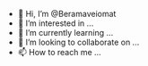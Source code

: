 - 👋 Hi, I’m @Beramaveiomat
- 👀 I’m interested in ...
- 🌱 I’m currently learning ...
- 💞️ I’m looking to collaborate on ...
- 📫 How to reach me ...

<!---
Beramaveiomat/Beramaveiomat is a ✨ special ✨ repository because its `README.md` (this file) appears on your GitHub profile.
You can click the Preview link to take a look at your changes.
--->
